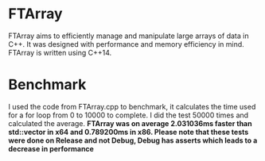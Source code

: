 # FTArray
FTArray aims to efficiently manage and manipulate large arrays of data in C++. It was designed with performance and memory efficiency in mind. FTArray is written using C++14.

# Benchmark
I used the code from FTArray.cpp to benchmark, it calculates the time used for a for loop from 0 to 10000 to complete. I did the test 50000 times and calculated the average.
**FTArray was on average 2.031036ms faster than std::vector in x64 and 0.789200ms in x86. Please note that these tests were done on Release and not Debug, Debug has asserts which leads to a decrease in performance**
